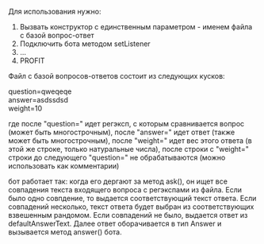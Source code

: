 ﻿Для использования нужно:

1) Вызвать конструктор с единственным параметром - именем файла с базой вопрос-ответ  
2) Подключить бота методом setListener  
3) ...  
4) PROFIT

Файл с базой вопросов-ответов состоит из следующих кусков:

question=qweqeqe  
answer=asdssdsd  
weight=10

где после "question=" идет регэксп, с которым сравнивается вопрос (может быть многострочным), 
после "answer=" идет ответ (также может быть многострочным), 
после "weight=" идет вес этого ответа (в этой же строке, только натуральные числа),
после строки с "weight=" строки до следующего "question=" не обрабатываются (можно использовать как комментарии)

бот работает так: когда его дергают за метод ask(), он ищет все совпадения текста входящего вопроса с регэкспами из файла. Если было одно совпдение, то выдается соответствующий текст ответа. Если совпадений несколько, текст ответа будет выбран из соответствующих взвешенным рандомом. Если совпадений не было, выдается ответ из defaultAnswerText. Далее ответ оборачивается в тип Answer и вызывается метод answer() бота.
